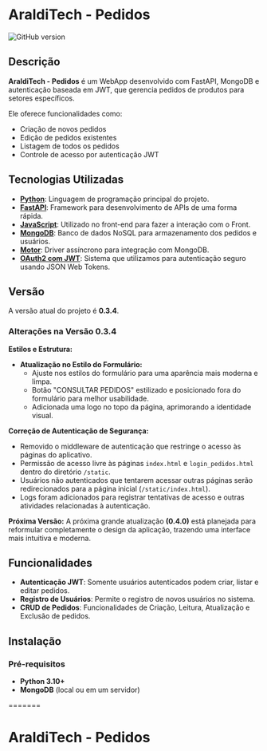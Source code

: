 # AraldiTech - Pedidos
![GitHub version](https://img.shields.io/badge/version-0.3.4-blue)


## Descrição

**AraldiTech - Pedidos** é um WebApp desenvolvido com FastAPI, MongoDB e autenticação baseada em JWT, que gerencia pedidos de produtos para setores específicos. 

Ele oferece funcionalidades como:
- Criação de novos pedidos
- Edição de pedidos existentes
- Listagem de todos os pedidos
- Controle de acesso por autenticação JWT

## Tecnologias Utilizadas

- **[Python](https://www.python.org/)**: Linguagem de programação principal do projeto.
- **[FastAPI](https://fastapi.tiangolo.com/)**: Framework para desenvolvimento de APIs de uma forma rápida.
- **[JavaScript](https://developer.mozilla.org/en-US/docs/Web/JavaScript)**: Utilizado no front-end para fazer a interação com o Front.
- **[MongoDB](https://www.mongodb.com/)**: Banco de dados NoSQL para armazenamento dos pedidos e usuários.
- **[Motor](https://motor.readthedocs.io/)**: Driver assíncrono para integração com MongoDB.
- **[OAuth2 com JWT](https://oauth.net/2/)**: Sistema que utilizamos para autenticação seguro usando JSON Web Tokens.

## Versão

A versão atual do projeto é **0.3.4**.

### Alterações na Versão **0.3.4**
**Estilos e Estrutura:**
- **Atualização no Estilo do Formulário:** 
  - Ajuste nos estilos do formulário para uma aparência mais moderna e limpa.
  - Botão "CONSULTAR PEDIDOS" estilizado e posicionado fora do formulário para melhor usabilidade.
  - Adicionada uma logo no topo da página, aprimorando a identidade visual.
  
**Correção de Autenticação de Segurança:** 
- Removido o middleware de autenticação que restringe o acesso às páginas do aplicativo.
- Permissão de acesso livre às páginas `index.html` e `login_pedidos.html` dentro do diretório `/static`.
- Usuários não autenticados que tentarem acessar outras páginas serão redirecionados para a página inicial (`/static/index.html`).
- Logs foram adicionados para registrar tentativas de acesso e outras atividades relacionadas à autenticação.

**Próxima Versão:**
A próxima grande atualização **(0.4.0)** está planejada para reformular completamente o design da aplicação, trazendo uma interface mais intuitiva e moderna.

## Funcionalidades

- **Autenticação JWT**: Somente usuários autenticados podem criar, listar e editar pedidos.
- **Registro de Usuários**: Permite o registro de novos usuários no sistema.
- **CRUD de Pedidos**: Funcionalidades de Criação, Leitura, Atualização e Exclusão de pedidos.

## Instalação

### Pré-requisitos

- **Python 3.10+**
- **MongoDB** (local ou em um servidor)

=======
# AraldiTech - Pedidos
